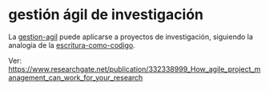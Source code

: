 # gestión ágil de investigación

La [gestion-agil](gestion-agil.md) puede aplicarse a proyectos de investigación, siguiendo la analogía de la [escritura-como-codigo](escritura-como-codigo.md).

Ver: https://www.researchgate.net/publication/332338999_How_agile_project_management_can_work_for_your_research
